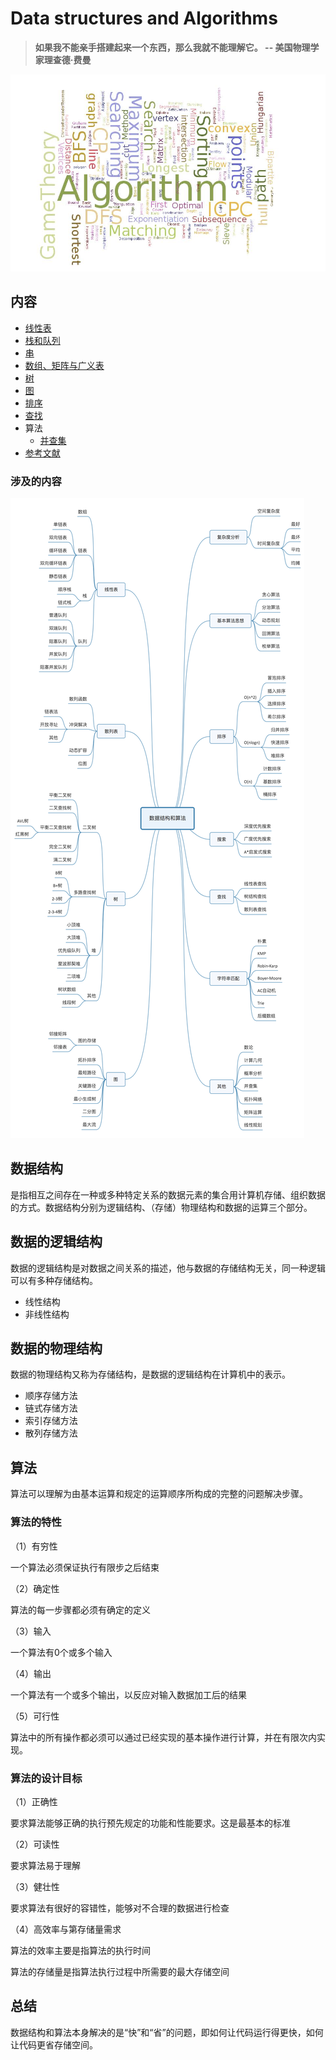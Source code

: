 # Data structures and Algorithms

> **如果我不能亲手搭建起来一个东西，那么我就不能理解它。 -- 美国物理学家理查德·费曼**

![](.gitbook/assets/image%20%2818%29.png)

## 内容

* [线性表](xian-xing-biao/ji-ben-gai-nian.md)
* [栈和队列](zhan-he-dui-lie/zhan/)
* [串]()
* [数组、矩阵与广义表](shu-zu-ju-zhen-yu-guang-yi-biao/ji-ben-gai-nian.md)
* [树](shu/ji-ben-gai-nian.md)
* [图](tu/ji-ben-gai-nian.md)
* [排序](pai-xu/ji-ben-gai-nian.md)
* [查找](cha-zhao/ji-ben-gai-nian.md)
* 算法
  * [并查集](suan-fa/bing-cha-ji/)
* [参考文献](can-kao-wen-xian.md)

### 涉及的内容

![](.gitbook/assets/image%20%2837%29.png)

## 数据结构

是指相互之间存在一种或多种特定关系的数据元素的集合用计算机存储、组织数据的方式。数据结构分别为逻辑结构、（存储）物理结构和数据的运算三个部分。

## 数据的逻辑结构

数据的逻辑结构是对数据之间关系的描述，他与数据的存储结构无关，同一种逻辑可以有多种存储结构。

* 线性结构
* 非线性结构

## 数据的物理结构

数据的物理结构又称为存储结构，是数据的逻辑结构在计算机中的表示。

* 顺序存储方法
* 链式存储方法
* 索引存储方法
* 散列存储方法

## 算法

算法可以理解为由基本运算和规定的运算顺序所构成的完整的问题解决步骤。

### 算法的特性

（1）有穷性

一个算法必须保证执行有限步之后结束

（2）确定性

算法的每一步骤都必须有确定的定义

（3）输入

一个算法有0个或多个输入

（4）输出

一个算法有一个或多个输出，以反应对输入数据加工后的结果

（5）可行性

算法中的所有操作都必须可以通过已经实现的基本操作进行计算，并在有限次内实现。

### 算法的设计目标

（1）正确性

要求算法能够正确的执行预先规定的功能和性能要求。这是最基本的标准

（2）可读性

要求算法易于理解

（3）健壮性

要求算法有很好的容错性，能够对不合理的数据进行检查

（4）高效率与第存储量需求

算法的效率主要是指算法的执行时间

算法的存储量是指算法执行过程中所需要的最大存储空间

## 总结

数据结构和算法本身解决的是“快”和“省”的问题，即如何让代码运行得更快，如何让代码更省存储空间。

